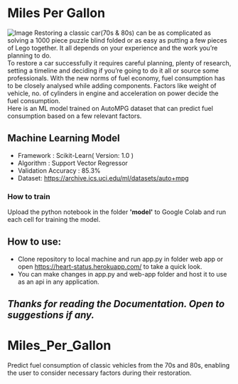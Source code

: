 # Miles Per Gallon
![Image](https://media.gettyimages.com/photos/collage-of-vintage-cars-of-cuba-picture-id674862269)
Restoring a classic car(70s & 80s) can be as complicated as solving a 1000 piece puzzle blind folded or as easy as putting a few pieces of Lego together. It all depends on your experience and the work you’re planning to do.<br> To restore a car successfully it requires careful planning, plenty of research, setting a timeline and deciding if you’re going to do it all or source some professionals. With the new norms of fuel economy, fuel consumption has to be closely analysed while adding components. Factors like weight of vehicle, no. of cylinders in engine and acceleration on power decide the fuel consumption.<br> Here is an ML model trained on AutoMPG dataset that can predict fuel consumption based on a few relevant factors.

## Machine Learning Model
* Framework : Scikit-Learn( Version: 1.0 )
* Algorithm : Support Vector Regressor
* Validation Accuracy : 85.3%
* Dataset: https://archive.ics.uci.edu/ml/datasets/auto+mpg

### How to train
Upload the python notebook in the folder **'model'** to Google Colab and run each cell for training the model.
## How to use:
* Clone repository to local machine and run app.py in folder web app or open https://heart-status.herokuapp.com/ to take a quick look.
* You can make changes in app.py and web-app folder and host it to use as an api in any application.


## *Thanks for reading the Documentation. Open to suggestions if any.*
# Miles_Per_Gallon
Predict fuel consumption of classic vehicles from the 70s and 80s, enabling the user to consider necessary factors during their restoration.

